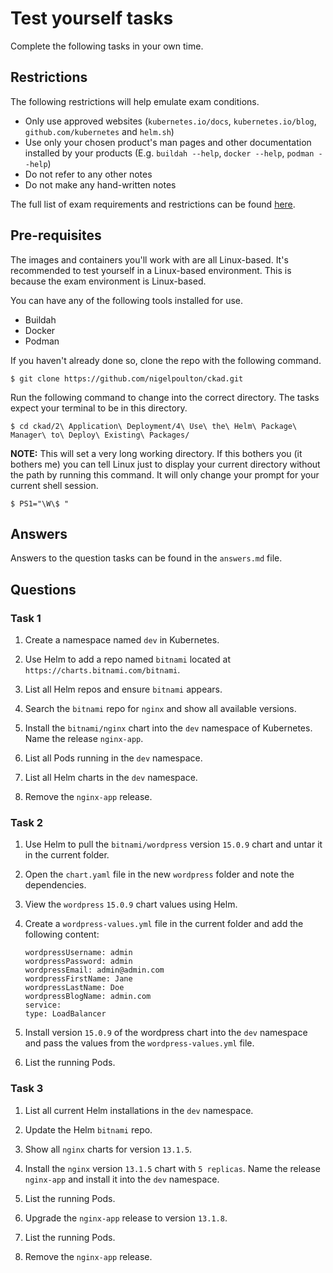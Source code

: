 # Test yourself tasks

Complete the following tasks in your own time.

## Restrictions

The following restrictions will help emulate exam conditions.

- Only use approved websites (`kubernetes.io/docs`, `kubernetes.io/blog`, `github.com/kubernetes` and `helm.sh`)
- Use only your chosen product's man pages and other documentation installed by your products (E.g. `buildah --help`, `docker --help`, `podman --help`)
- Do not refer to any other notes
- Do not make any hand-written notes

The full list of exam requirements and restrictions can be found [here](https://docs.linuxfoundation.org/tc-docs/certification/lf-candidate-handbook/exam-rules-and-policies).

## Pre-requisites

The images and containers you'll work with are all Linux-based. It's recommended to test yourself in a Linux-based environment. This is because the exam environment is Linux-based.

You can have any of the following tools installed for use.

- Buildah
- Docker
- Podman

If you haven't already done so, clone the repo with the following command.

```
$ git clone https://github.com/nigelpoulton/ckad.git
```

Run the following command to change into the correct directory. The tasks expect your terminal to be in this directory. 

```
$ cd ckad/2\ Application\ Deployment/4\ Use\ the\ Helm\ Package\ Manager\ to\ Deploy\ Existing\ Packages/
```

**NOTE:** This will set a very long working directory. If this bothers you (it bothers me) you can tell Linux just to display your current directory without the path by running this command. It will only change your prompt for your current shell session.

```
$ PS1="\W\$ "
```

## Answers

Answers to the question tasks can be found in the `answers.md` file.

## Questions

### Task 1

1. Create a namespace named `dev` in Kubernetes.

2. Use Helm to add a repo named `bitnami` located at `https://charts.bitnami.com/bitnami`.

3. List all Helm repos and ensure `bitnami` appears.

4. Search the `bitnami` repo for `nginx` and show all available versions.

5. Install the `bitnami/nginx` chart into the `dev` namespace of Kubernetes. Name the release `nginx-app`.

6. List all Pods running in the `dev` namespace.

7. List all Helm charts in the `dev` namespace.

8. Remove the `nginx-app` release.

### Task 2

1. Use Helm to pull the `bitnami/wordpress` version `15.0.9` chart and untar it in the current folder.

2. Open the `chart.yaml` file in the new `wordpress` folder and note the dependencies.

3. View the `wordpress` `15.0.9` chart values using Helm.

4. Create a `wordpress-values.yml` file in the current folder and add the following content:

    ```
    wordpressUsername: admin 
    wordpressPassword: admin 
    wordpressEmail: admin@admin.com 
    wordpressFirstName: Jane 
    wordpressLastName: Doe 
    wordpressBlogName: admin.com 
    service: 
    type: LoadBalancer
    ```

5. Install version `15.0.9` of the wordpress chart into the `dev` namespace and pass the values from the `wordpress-values.yml` file.

6. List the running Pods.

### Task 3

1. List all current Helm installations in the `dev` namespace.

2. Update the Helm `bitnami` repo.

3. Show all `nginx` charts for version `13.1.5`.

4. Install the `nginx` version `13.1.5` chart with `5 replicas`. Name the release `nginx-app` and install it into the `dev` namespace.

5. List the running Pods.

6. Upgrade the `nginx-app` release to version `13.1.8`.

7. List the running Pods.

8. Remove the `nginx-app` release.

